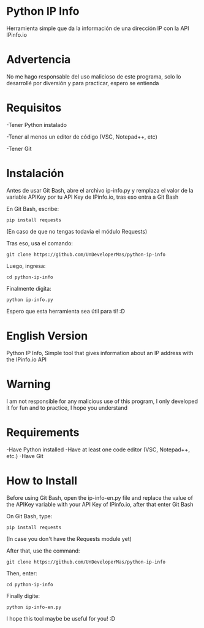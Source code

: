 # Python IP Info
Herramienta simple que da la información de una dirección IP con la API IPinfo.io 

# Advertencia
No me hago responsable del uso malicioso de este programa, solo lo desarrollé por diversión y 
para practicar, espero se entienda

# Requisitos
-Tener Python instalado

-Tener al menos un editor de código (VSC, Notepad++, etc)

-Tener Git

# Instalación 
Antes de usar Git Bash, abre el archivo ip-info.py y remplaza el valor de la variable APIKey por tu API Key de 
IPinfo.io, tras eso entra a Git Bash

En Git Bash, escribe: 
```
pip install requests
```
(En caso de que no tengas todavia el módulo Requests)

Tras eso, usa el comando:
```
git clone https://github.com/UnDeveloperMas/python-ip-info
```

Luego, ingresa: 
```
cd python-ip-info
```

Finalmente digita:
```
python ip-info.py
```

Espero que esta herramienta sea útil para ti! :D



# English Version
Python IP Info, Simple tool that gives information about an IP address with the IPinfo.io API 

# Warning
I am not responsible for any malicious use of this program, I only developed it for fun and 
to practice, I hope you understand

# Requirements
-Have Python installed
-Have at least one code editor (VSC, Notepad++, etc.)
-Have Git

# How to Install
Before using Git Bash, open the ip-info-en.py file and replace the value of the APIKey variable with your API Key of
IPinfo.io, after that enter Git Bash

On Git Bash, type: 
```
pip install requests
```
(In case you don't have the Requests module yet)

After that, use the command:
```
git clone https://github.com/UnDeveloperMas/python-ip-info
```

Then, enter: 
```
cd python-ip-info
```

Finally digite:
```
python ip-info-en.py
```

I hope this tool maybe be useful for you! :D
